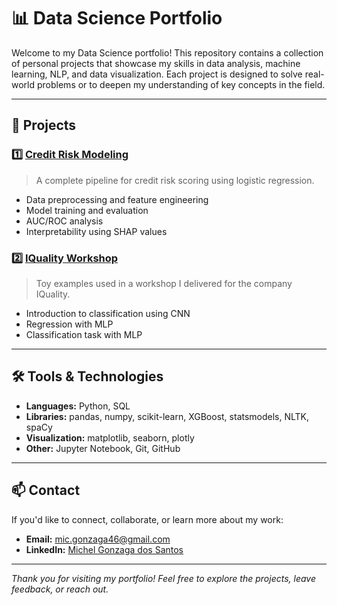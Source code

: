 # 📊 Data Science Portfolio

Welcome to my Data Science portfolio! This repository contains a collection of personal projects that showcase my skills in data analysis, machine learning, NLP, and data visualization. Each project is designed to solve real-world problems or to deepen my understanding of key concepts in the field.

---

## 🚀 Projects

### 1️⃣ [Credit Risk Modeling](./Credit%20Risk)

> A complete pipeline for credit risk scoring using logistic regression.

- Data preprocessing and feature engineering
- Model training and evaluation
- AUC/ROC analysis
- Interpretability using SHAP values

### 2️⃣ [IQuality Workshop](./Iquality%20Workshop/)
> Toy examples used in a workshop I delivered for the company IQuality.

- Introduction to classification using CNN
- Regression with MLP
- Classification task with MLP
---

## 🛠️ Tools & Technologies

- **Languages:** Python, SQL
- **Libraries:** pandas, numpy, scikit-learn, XGBoost, statsmodels, NLTK, spaCy
- **Visualization:** matplotlib, seaborn, plotly
- **Other:** Jupyter Notebook, Git, GitHub

---

## 📫 Contact

If you'd like to connect, collaborate, or learn more about my work:

- **Email:** [mic.gonzaga46@gmail.com](mailto:mic.gonzaga46@gmail.com)
- **LinkedIn:** [Michel Gonzaga dos Santos](https://www.linkedin.com/in/michel-gonzaga-dos-santos-50b75a180)


---

*Thank you for visiting my portfolio! Feel free to explore the projects, leave feedback, or reach out.*
